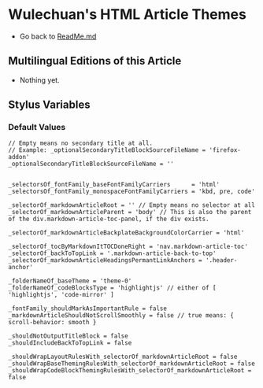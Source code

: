 <link rel="stylesheet" href="../../../dist/css/wulechuan-styles-for-html-via-markdown--vscode.default.min.css">

# Wulechuan's HTML Article Themes

- Go back to [ReadMe.md](../../../ReadMe.md)


## Multilingual Editions of this Article

- Nothing yet.


## Stylus Variables

### Default Values

```stylus
// Empty means no secondary title at all.
// Example: _optionalSecondaryTitleBlockSourceFileName = 'firefox-addon'
_optionalSecondaryTitleBlockSourceFileName = ''


_selectorsOf_fontFamily_baseFontFamilyCarriers      = 'html'
_selectorsOf_fontFamily_monospaceFontFamilyCarriers = 'kbd, pre, code'

_selectorOf_markdownArticleRoot = '' // Empty means no selector at all
_selectorOf_markdownArticleParent = 'body' // This is also the parent of the div.markdown-article-toc-panel, if the div exists.

_selectorOf_markdownArticleBackplateBackgroundColorCarrier = 'html'

_selectorOf_tocByMarkdownItTOCDoneRight = 'nav.markdown-article-toc'
_selectorOf_backToTopLink = '.markdown-article-back-to-top'
_selectorOf_markdownArticleHeadingsPermantLinkAnchors = '.header-anchor'

_folderNameOf_baseTheme = 'theme-0'
_folderNameOf_codeBlocksType = 'highlightjs' // either of [ 'highlightjs', 'code-mirror' ]

_fontFamily_shouldMarkAsImportantRule = false
_markdownArticleShouldNotScrollSmoothly = false // true means: { scroll-behavior: smooth }

_shouldNotOutputTitleBlock = false
_shouldIncludeBackToTopLink = false

_shouldWrapLayoutRulesWith_selectorOf_markdownArticleRoot = false
_shouldWrapBaseThemingRulesWith_selectorOf_markdownArticleRoot = false
_shouldWrapCodeBlockThemingRulesWith_selectorOf_markdownArticleRoot = false
```
